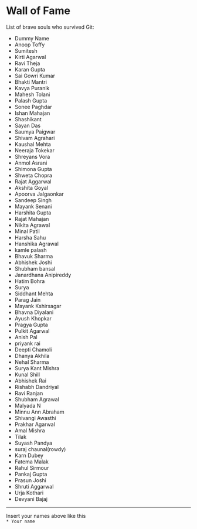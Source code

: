 # Wall of Fame


List of brave souls who survived Git:
* Dummy Name
* Anoop Toffy
* Sumitesh
* Kirti Agarwal
* Ravi Theja
* Karan Gupta
* Sai Gowri Kumar
* Bhakti Mantri
* Kavya Puranik
* Mahesh Tolani
* Palash Gupta
* Sonee Paghdar
* Ishan Mahajan
* Shashikant
* Sayan Das
* Saumya Paigwar
* Shivam Agrahari 
* Kaushal Mehta
* Neeraja Tokekar
* Shreyans Vora
* Anmol Asrani
* Shimona Gupta
* Shweta Chopra
* Rajat Aggarwal
* Akshita Goyal
* Apoorva Jalgaonkar
* Sandeep Singh
* Mayank Senani
* Harshita Gupta
* Rajat Mahajan
* Nikita Agrawal
* Minal Patil
* Harsha Sahu
* Hanshika Agrawal
* kamle palash
* Bhavuk Sharma
* Abhishek Joshi
* Shubham bansal 
* Janardhana Anipireddy
* Hatim Bohra
* Surya
* Siddhant Mehta
* Parag Jain
* Mayank Kshirsagar
* Bhavna Diyalani
* Ayush Khopkar
* Pragya Gupta
* Pulkit Agarwal
* Anish Pal
* priyank rai 
* Deepti Chamoli
* Dhanya Akhila
* Nehal Sharma
* Surya Kant Mishra
* Kunal Shill
* Abhishek Rai
* Rishabh Dandriyal
* Ravi Ranjan
* Shubham Agrawal
* Malyada N
* Minnu Ann Abraham
* Shivangi Awasthi
* Prakhar Agarwal
* Amal Mishra
* Tilak
* Suyash Pandya
* suraj chaunal(rowdy)
* Karn Dubey
* Fatema Malak
* Rahul Sirmour
* Pankaj Gupta
* Prasun Joshi
* Shruti Aggarwal
* Urja Kothari
* Devyani Bajaj

---
Insert your names above like this\
`* Your name`
